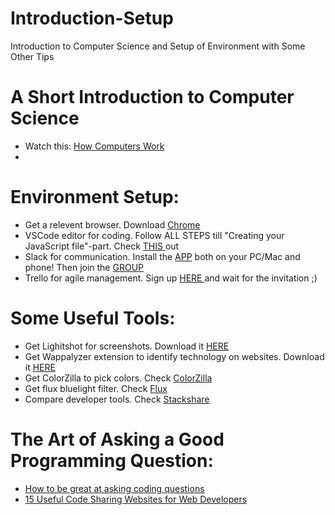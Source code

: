 # Introduction-Setup
Introduction to Computer Science and Setup of Environment with Some Other Tips

# A Short Introduction to Computer Science
<ul>
  <li>Watch this: <a href="https://www.youtube.com/playlist?list=PLzdnOPI1iJNcsRwJhvksEo1tJqjIqWbN-">How Computers Work</a></li>
  <li><a href=""></a></li>
</ul>

# Environment Setup:
<ul>
  <li>Get a relevent browser. Download <a href="https://www.google.com/chrome/">Chrome </a></li>
  <li>VSCode editor for coding. Follow ALL STEPS till "Creating your JavaScript file"-part. Check <a href="https://github.com/HackTechGO/fundamentals/tree/master/VSCodeTips">THIS </a>out</li>
  <li>Slack for communication. Install the <a href="https://slack.com/intl/en-no/downloads/">APP</a> both on your PC/Mac and phone! Then join the <a href="#">GROUP</a></li>
  <li>Trello for agile management. Sign up <a href="https://trello.com/">HERE </a>and wait for the invitation ;)</li>
</ul>

# Some Useful Tools:
<ul>
  <li>Get Lighitshot for screenshots. Download it <a href="https://app.prntscr.com/en/">HERE</a></li>
  <li>Get Wappalyzer extension to identify technology on websites. Download it <a href="https://www.wappalyzer.com/">HERE</a></li>  
  <li>Get ColorZilla to pick colors. Check <a href="https://www.colorzilla.com/chrome/">ColorZilla</a></li>
  <li>Get flux bluelight filter. Check <a href="https://justgetflux.com/">Flux</a></li>
  <li>Compare developer tools. Check <a href="https://stackshare.io/">Stackshare</a></li>
</ul>

# The Art of Asking a Good Programming Question:
<ul>
  <li><a href="https://www.evernote.com/shard/s386/u/0/sh/cfd98b48-6f78-4719-b935-9a41d1912172/33435794d51037e5942b8cc551e70b85">How to be great at asking coding questions<a></li>
    <li><a href="https://www.evernote.com/shard/s386/u/0/sh/d023cdb4-8bee-4f52-b41d-a215600b17fb/0d717de69a2e7b243540e2fd7a723ba4">15 Useful Code Sharing Websites for Web Developers</a></li>
</ul>
